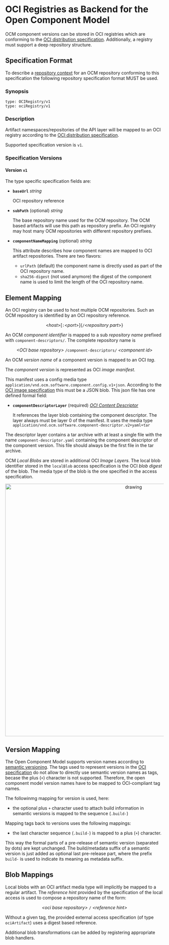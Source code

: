 # OCI Registries as Backend for the Open Component Model

OCM component versions can be stored in OCI registries which
are conforming to the [OCI distribution specification](https://github.com/opencontainers/distribution-spec/blob/main/spec.md).
Additionally, a registry must support a deep repository structure.

## Specification Format

To describe a [repository context](../../../specification/elements/README.md#repository-contexts)
for an OCM repository conforming to this specification the following
repository specification format MUST be used.

### Synopsis

```
type: OCIRegistry/v1
type: ociRegistry/v1
```

### Description

Artifact namespaces/repositories of the API layer will be mapped to an OCI
registry according to the [OCI distribution specification](https://github.com/opencontainers/distribution-spec/blob/main/spec.md).

Supported specification version is `v1`.

### Specification Versions

#### Version `v1`

The type specific specification fields are:

- **`baseUrl`** *string*

  OCI repository reference

- **`subPath`** (optional) *string*

  The base repository name used for the OCM repository. The OCM based artifacts will use this path as repository prefix.  An OCI registry may host many OCM repositories with different repository prefixes.

- **`componentNameMapping`** (optional) *string*

  This attribute describes how component names are mapped to OCI artifact repositories.
  There are two flavors:
  - `urlPath` (default) the component name is directly used as part of the OCI repository name.
  - `sha256-digest` (not used anymore) the digest of the component name is used to limit the length of the OCI repository name.
  
## Element Mapping

An OCI registry can be used to host multiple OCM repositories.
Such an OCM repository is identified by an OCI repository reference.

<div align="center">

 &lt;*host*>[`:`&lt;*port*>]{`/`&lt;*repository part*>}

</div>

An OCM *component identifier* is mapped to a sub *repository name* prefixed
with `component-descriptors/`. The complete repository name is

<div align="center">

*&lt;OCI base repository>* `/component-descriptors/` *&lt;component id>*

</div>

An OCM *version name* of a component version is mapped to an OCI *tag*.

The *component version* is represented as OCI *image manifest*.

This manifest uses a config media type `application/vnd.ocm.software.component.config.v1+json`.
According to the [OCI image specification](https://github.com/opencontainers/image-spec/blob/main/spec.md) this must be a JSON blob.
This json file has one defined formal field:

- **`componentDescriptorLayer`** (required) [*OCI Content Descriptor*](https://github.com/opencontainers/image-spec/blob/main/descriptor.md)

  It references the layer blob containing the component descriptor. The layer
  always must be layer 0 of the manifest. It uses the media type
  `application/vnd.ocm.software.component-descriptor.v2+yaml+tar`


The descriptor layer contains a tar archive with at least a single file
with the name `component-descriptor.yaml` containing the component descriptor of the
component version. This file should always be the first file in the tar archive.

OCM *Local Blobs* are stored in additional OCI *Image Layers*. The local blob
identifier stored in the `localBlob` access specification is the OCI *blob digest*
of the blob. The media type of the blob is the one specified in the
access specification.

<div align="center">

<img src="ocm2oci-mapping.png" alt="drawing" width="800"/>

</div>


## Version Mapping

The Open Component Model supports version names according to [semantic versioning](https://semver.org/).
The tags used to represent versions in the [OCI specification](https://github.com/opencontainers/distribution-spec/blob/main/spec.md#pulling-manifests) do not allow to directly use semantic version names as tags, becase the plus (`+`) character is not supported. Therefore, the open component model version names have to be mapped
to OCI-compliant tag names.

The followinmg mapping for version is used, here:
- the optional plus `+` character used to attach build information in semantic versions is mapped to the sequence (`.build-`)

Mapping tags back to versions uses the following mappings:
- the last character sequence (`.build-`) is mapped to a plus (`+`) character.

This way the formal parts of a pre-release of semantic version (separated by dots) are kept
unchanged. The build/metadata suffix of a semantic version is just added as optional last pre-release part, where the prefix `build-` is used to indicate its meaning as metadata suffix.

## Blob Mappings

Local blobs with an OCI artifact media type will implicitly be mapped to a regular
artifact. The *reference hint* provided by the specification of the local access
is used to compose a repository name of the form:

<div align="center">

*&lt;oci base repository>* `/` *&lt;reference hint>*

</div>

Without a given tag, the provided external access specification (of type `ociArtifact`)
uses a digest based reference.

Additional blob transformations can be added by registering appropriate blob handlers.
